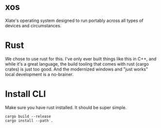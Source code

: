 # xos
Xlate's operating system designed to run portably across all types of devices and circumstances.

# Rust
We chose to use rust for this. I've only ever built things like this in C++, and while it's a great language, the build tooling that comes with rust (cargo crates) is just too good. And the modernized windows and "just works" local development is a no-brainer.

# Install CLI
Make sure you have rust installed. It should be super simple.

```
cargo build --release
cargo install --path .
```